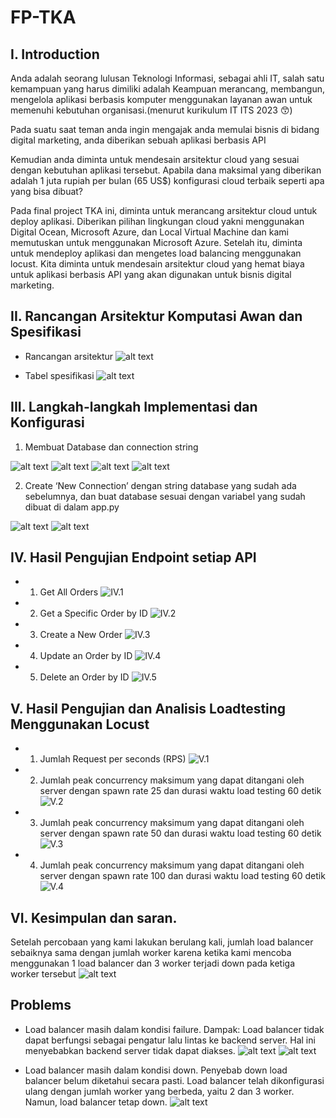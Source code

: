 # FP-TKA

## I. Introduction
Anda adalah seorang lulusan Teknologi Informasi, sebagai ahli IT, salah satu kemampuan yang harus dimiliki adalah Keampuan merancang, membangun, mengelola aplikasi berbasis komputer menggunakan layanan awan untuk memenuhi kebutuhan organisasi.(menurut kurikulum IT ITS 2023 😙)

Pada suatu saat teman anda ingin mengajak anda memulai bisnis di bidang digital marketing, anda diberikan sebuah aplikasi berbasis API

Kemudian anda diminta untuk mendesain arsitektur cloud yang sesuai dengan kebutuhan aplikasi tersebut. Apabila dana maksimal yang diberikan adalah 1 juta rupiah per bulan (65 US$) konfigurasi cloud terbaik seperti apa yang bisa dibuat?

Pada final project TKA ini, diminta untuk merancang arsitektur cloud untuk deploy aplikasi. Diberikan pilihan lingkungan cloud yakni menggunakan Digital Ocean, Microsoft Azure, dan Local Virtual Machine dan kami memutuskan untuk menggunakan Microsoft Azure. Setelah itu, diminta untuk mendeploy aplikasi dan mengetes load balancing menggunakan locust. Kita diminta untuk mendesain arsitektur cloud yang hemat biaya untuk aplikasi berbasis API yang akan digunakan untuk bisnis digital marketing.

## II. Rancangan Arsitektur Komputasi Awan dan Spesifikasi
- Rancangan arsitektur
![alt text](img/rancangan_arsitektur.png)


- Tabel spesifikasi
![alt text](img/tabel_spesifikasi.png)

## III. Langkah-langkah Implementasi dan Konfigurasi
1. Membuat Database dan connection string
 
![alt text](img/img/1.jpg)
![alt text](img/img/2.jpg)
![alt text](img/img/3.jpg)
![alt text](img/img/4.jpg)

2. Create ‘New Connection’ dengan string database yang sudah ada sebelumnya, dan buat database sesuai dengan variabel yang sudah dibuat di dalam app.py

![alt text](img/img/5.jpg)
![alt text](img/img/6.jpg)

## IV. Hasil Pengujian Endpoint setiap API
- 1. Get All Orders
![IV.1](img/IV/1.jpg)

- 2. Get a Specific Order by ID
![IV.2](img/IV/2.jpg)

- 3. Create a New Order
![IV.3](img/IV/4.jpg)

- 4. Update an Order by ID
![IV.4](img/IV/5.jpg)

- 5. Delete an Order by ID
![IV.5](img/IV/3.jpg)


## V. Hasil Pengujian dan Analisis Loadtesting Menggunakan Locust
- 1. Jumlah Request per seconds (RPS)
![V.1](img/V/1.jpg)

- 2. Jumlah peak concurrency maksimum yang dapat ditangani oleh server dengan spawn rate 25 dan durasi waktu load testing 60 detik
![V.2](img/V/2.jpg)

- 3. Jumlah peak concurrency maksimum yang dapat ditangani oleh server dengan spawn rate 50 dan durasi waktu load testing 60 detik
![V.3](img/IV.3.png)

- 4. Jumlah peak concurrency maksimum yang dapat ditangani oleh server dengan spawn rate 100 dan durasi waktu load testing 60 detik
![V.4](img/IV.4.png)

## VI. Kesimpulan dan saran.
Setelah percobaan yang kami lakukan berulang kali, jumlah load balancer sebaiknya sama dengan jumlah worker karena ketika kami mencoba menggunakan 1 load balancer dan 3 worker terjadi down pada ketiga worker tersebut
![alt text](img/img/12.jpg)

## Problems
- Load balancer masih dalam kondisi failure.
  Dampak: Load balancer tidak dapat berfungsi sebagai pengatur lalu lintas ke backend server. Hal ini menyebabkan backend server tidak dapat diakses.
![alt text](img/img/8.jpg)
![alt text](img/img/9.jpg)

- Load balancer masih dalam kondisi down.
Penyebab down load balancer belum diketahui secara pasti. Load balancer telah dikonfigurasi ulang dengan jumlah worker yang berbeda, yaitu 2 dan 3 worker. Namun, load balancer tetap down.
![alt text](img/img/12.jpg)
